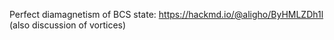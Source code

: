Perfect diamagnetism of BCS state: https://hackmd.io/@aligho/ByHMLZDh1l (also discussion of vortices)

